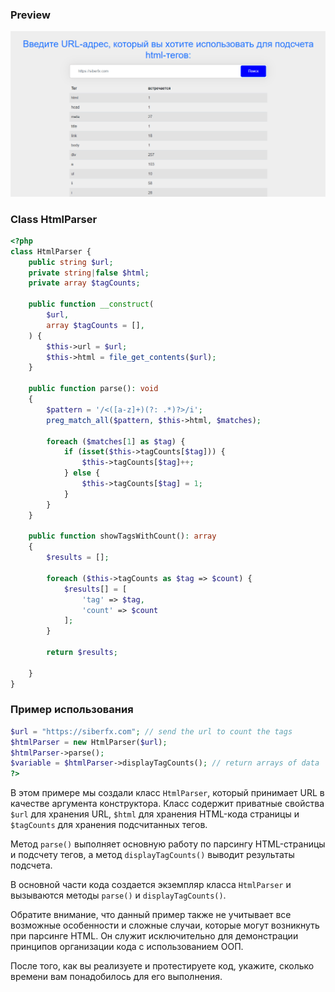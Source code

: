 ### Preview

<img src="assets/preview.png">

### Class HtmlParser

```php
<?php
class HtmlParser {
    public string $url;
    private string|false $html;
    private array $tagCounts;

    public function __construct(
        $url,
        array $tagCounts = [],
    ) {
        $this->url = $url;
        $this->html = file_get_contents($url);
    }

    public function parse(): void
    {
        $pattern = '/<([a-z]+)(?: .*)?>/i';
        preg_match_all($pattern, $this->html, $matches);

        foreach ($matches[1] as $tag) {
            if (isset($this->tagCounts[$tag])) {
                $this->tagCounts[$tag]++;
            } else {
                $this->tagCounts[$tag] = 1;
            }
        }
    }

    public function showTagsWithCount(): array
    {
        $results = [];

        foreach ($this->tagCounts as $tag => $count) {
            $results[] = [
                'tag' => $tag,
                'count' => $count
            ];
        }

        return $results;

    }
}
```

### Пример использования

```php
$url = "https://siberfx.com"; // send the url to count the tags
$htmlParser = new HtmlParser($url);
$htmlParser->parse();
$variable = $htmlParser->displayTagCounts(); // return arrays of data
?>
```

В этом примере мы создали класс `HtmlParser`, который принимает URL в качестве аргумента конструктора. Класс содержит
приватные свойства `$url` для хранения URL, `$html` для хранения HTML-кода страницы и `$tagCounts` для хранения
подсчитанных тегов.

Метод `parse()` выполняет основную работу по парсингу HTML-страницы и подсчету тегов, а метод `displayTagCounts()`
выводит результаты подсчета.

В основной части кода создается экземпляр класса `HtmlParser` и вызываются методы `parse()` и `displayTagCounts()`.

Обратите внимание, что данный пример также не учитывает все возможные особенности и сложные случаи, которые могут
возникнуть при парсинге HTML. Он служит исключительно для демонстрации принципов организации кода с использованием ООП.

После того, как вы реализуете и протестируете код, укажите, сколько времени вам понадобилось для его выполнения.
